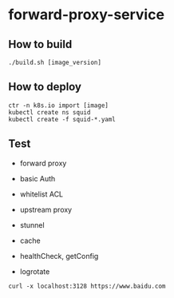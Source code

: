 # forward-proxy-service

## How to build 
```
./build.sh [image_version]
```

## How to deploy
```
ctr -n k8s.io import [image]
kubectl create ns squid
kubectl create -f squid-*.yaml
```

## Test

* forward proxy
* basic Auth
* whitelist ACL
* upstream proxy
* stunnel
* cache

* healthCheck, getConfig
* logrotate

```
curl -x localhost:3128 https://www.baidu.com
```

